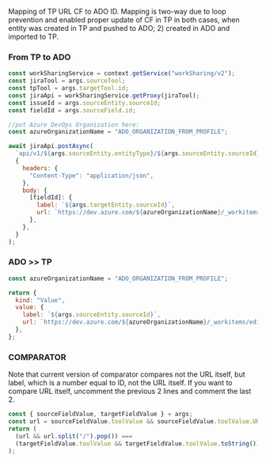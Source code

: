 Mapping of TP URL CF to ADO ID.
Mapping is two-way due to loop prevention and enabled proper update of CF in TP in both cases, when entity was created in TP and pushed to ADO; 2) created in ADO and imported to TP.

### From TP to ADO

```js
const workSharingService = context.getService("workSharing/v2");
const jiraTool = args.sourceTool;
const tpTool = args.targetTool.id;
const jiraApi = workSharingService.getProxy(jiraTool);
const issueId = args.sourceEntity.sourceId;
const fieldId = args.sourceField.id;

//put Azure DevOps Organization here:
const azureOrganizationName = "ADO_ORGANIZATION_FROM_PROFILE";

await jiraApi.postAsync(
  `api/v1/${args.sourceEntity.entityType}/${args.sourceEntity.sourceId}`,
  {
    headers: {
      "Content-Type": "application/json",
    },
    body: {
      [fieldId]: {
        label: `${args.targetEntity.sourceId}`,
        url: `https://dev.azure.com/${azureOrganizationName}/_workitems/edit/${args.targetEntity.sourceId}`,
      },
    },
  }
);
```

### ADO >> TP

```js
const azureOrganizationName = "ADO_ORGANIZATION_FROM_PROFILE";

return {
  kind: "Value",
  value: {
    label: `${args.sourceEntity.sourceId}`,
    url: `https://dev.azure.com/${azureOrganizationName}/_workitems/edit/${args.sourceEntity.sourceId}`,
  },
};
```

### COMPARATOR

Note that current version of comparator compares not the URL itself, but label, which is a number equal to ID, not the URL itself. If you want to compare URL itself, uncomment the previous 2 lines and comment the last 2.

```js
const { sourceFieldValue, targetFieldValue } = args;
const url = sourceFieldValue.toolValue && sourceFieldValue.toolValue.URL;
return (
  (url && url.split("/").pop()) ===
  (targetFieldValue.toolValue && targetFieldValue.toolValue.toString())
);
```
